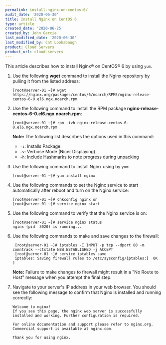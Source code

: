```yaml
---
permalink: install-nginx-on-centos-6/
audit_date: '2020-06-30'
title: Install Nginx on CentOS 6
type: article
created_date: '2020-06-25'
created_by: John Garcia
last_modified_date: '2020-06-30'
last_modified_by: Cat Lookabaugh
product: Cloud Servers
product_url: cloud-servers
---
```


This article describes how to install Nginx&reg; on CentOS&reg; 6 by using `yum`.

1. Use the following **wget** command to install the Nginx repository by pulling it from the listed address:

       [root@server-01 ~]# wget https://nginx.org/packages/centos/6/noarch/RPMS/nginx-release-centos-6-0.el6.ngx.noarch.rpm

2. Use the following command to install the RPM package **nginx-release-centos-6-0.el6.ngx.noarch.rpm**:

       [root@server-01 ~]# rpm -ivh nginx-release-centos-6-0.el6.ngx.noarch.rpm

   **Note:** The following list describes the options used in this command:

    - `-i`: Installs Package
    - `-v`: Verbose Mode (Nicer Displaying)
    - `-h`: Include Hashmarks to note progress during unpacking

3. Use the following command to install Nginx using by `yum`:

       [root@server-01 ~]# yum install nginx

4. Use the following commands to set the Nginx service to start automatically after reboot and turn on the Nginx service:

       [root@server-01 ~]# chkconfig nginx on
       [root@server-01 ~]# service nginx start

5. Use the following command to verify that the Nginx service is on:

       [root@server-01 ~]# service nginx status
       nginx (pid  3020) is running...

6. Use the following commands to make and save changes to the firewall:

        [root@server-01 ~]# iptables -I INPUT -p tcp --dport 80 -m conntrack --ctstate NEW,ESTABLISHED -j ACCEPT
        [root@server-01 ~]# service iptables save
        iptables: Saving firewall rules to /etc/sysconfig/iptables:[  OK  ]

    **Note:** Failure to make changes to firewall might result in a "No Route to Host" message when you attempt the final step.

7. Navigate to your server's IP address in your web browser. You should see the following message to confirm that Nginx is installed and running correctly:
   
       Welcome to nginx!
       If you see this page, the nginx web server is successfully installed and working. Further configuration is required.

       For online documentation and support please refer to nginx.org.
       Commercial support is available at nginx.com.

       Thank you for using nginx.

